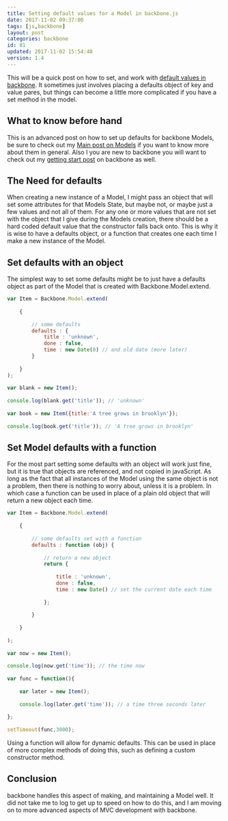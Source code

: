```yaml
---
title: Setting default values for a Model in backbone.js
date: 2017-11-02 09:37:00
tags: [js,backbone]
layout: post
categories: backbone
id: 81
updated: 2017-11-02 15:54:48
version: 1.4
---
```


This will be a quick post on how to set, and work with [default values in backbone](http://backbonejs.org/#Model-defaults). It sometimes just involves placing a defaults object of key and value pares, but things can become a little more complicated if you have a set method in the model.

<!-- more -->

## What to know before hand

This is an advanced post on how to set up defaults for backbone Models, be sure to check out my [Main post on Models](/2017/11/02/backbone-model/) if you want to know more about them in general. Also I you are new to backbone you will want to check out my [getting start post](/2017/11/01/backbone-getting-started/) on backbone as well.

## The Need for defaults

When creating a new instance of a Model, I might pass an object that will set some attributes for that Models State, but maybe not, or maybe just a few values and not all of them. For any one or more values that are not set with the object that I give during the Models creation, there should be a hard coded default value that the constructor falls back onto. This is why it is wise to have a defaults object, or a function that creates one each time I make a new instance of the Model.

## Set defaults with an object

The simplest way to set some defaults might be to just have a defaults object as part of the Model that is created with Backbone.Model.extend.

```js
var Item = Backbone.Model.extend(
 
    {
 
        // some defaults
        defaults : {
            title : 'unknown',
            done : false,
            time : new Date(0) // and old date (more later)
        }
 
    }
);
 
var blank = new Item();
 
console.log(blank.get('title')); // 'unknown'
 
var book = new Item({title:'A tree grows in brooklyn'});
 
console.log(book.get('title')); // 'A tree grows in brooklyn'
```

## Set Model defaults with a function

For the most part setting some defaults with an object will work just fine, but it is true that objects are referenced, and not copied in javaScript. As long as the fact that all instances of the Model using the same object is not a problem, then there is nothing to worry about, unless it is a problem. In which case a function can be used in place of a plain old object that will return a new object each time.

```js
var Item = Backbone.Model.extend(
 
    {
 
        // some defaults set with a function
        defaults : function (obj) {
 
            // return a new object
            return {
 
                title : 'unknown',
                done : false,
                time : new Date() // set the current date each time
 
            };
 
        }
 
    }
 
);
 
var now = new Item();
 
console.log(now.get('time')); // the time now
 
var func = function(){
 
    var later = new Item();
 
    console.log(later.get('time')); // a time three seconds later
 
};
 
setTimeout(func,3000);
```

Using a function will allow for dynamic defaults. This can be used in place of more complex methods of doing this, such as defining a custom constructor method.

## Conclusion

backbone handles this aspect of making, and maintaining a Model well. It did not take me to log to get up to speed on how to do this, and I am moving on to more advanced aspects of MVC development with backbone.